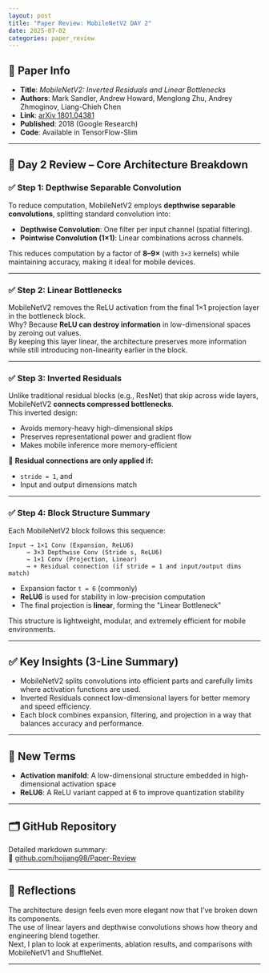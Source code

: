 ```yaml
---
layout: post
title: "Paper Review: MobileNetV2 DAY 2"
date: 2025-07-02
categories: paper_review
---
```


## 📌 Paper Info

- **Title**: *MobileNetV2: Inverted Residuals and Linear Bottlenecks*  
- **Authors**: Mark Sandler, Andrew Howard, Menglong Zhu, Andrey Zhmoginov, Liang-Chieh Chen  
- **Link**: [arXiv 1801.04381](https://arxiv.org/abs/1801.04381)  
- **Published**: 2018 (Google Research)  
- **Code**: Available in TensorFlow-Slim  

---

## 🧠 Day 2 Review – Core Architecture Breakdown

### ✅ Step 1: Depthwise Separable Convolution

To reduce computation, MobileNetV2 employs **depthwise separable convolutions**, splitting standard convolution into:
- **Depthwise Convolution**: One filter per input channel (spatial filtering).
- **Pointwise Convolution (1×1)**: Linear combinations across channels.

This reduces computation by a factor of **8–9×** (with `3×3` kernels) while maintaining accuracy, making it ideal for mobile devices.

---

### ✅ Step 2: Linear Bottlenecks

MobileNetV2 removes the ReLU activation from the final 1×1 projection layer in the bottleneck block.  
Why? Because **ReLU can destroy information** in low-dimensional spaces by zeroing out values.  
By keeping this layer linear, the architecture preserves more information while still introducing non-linearity earlier in the block.

---

### ✅ Step 3: Inverted Residuals

Unlike traditional residual blocks (e.g., ResNet) that skip across wide layers, MobileNetV2 **connects compressed bottlenecks**.  
This inverted design:
- Avoids memory-heavy high-dimensional skips  
- Preserves representational power and gradient flow  
- Makes mobile inference more memory-efficient

📌 **Residual connections are only applied if:**
- `stride = 1`, and  
- Input and output dimensions match

---

### ✅ Step 4: Block Structure Summary

Each MobileNetV2 block follows this sequence:

```
Input → 1×1 Conv (Expansion, ReLU6)  
     → 3×3 Depthwise Conv (Stride s, ReLU6)  
     → 1×1 Conv (Projection, Linear)  
     → + Residual connection (if stride = 1 and input/output dims match)
```

- Expansion factor `t = 6` (commonly)
- **ReLU6** is used for stability in low-precision computation
- The final projection is **linear**, forming the "Linear Bottleneck"

This structure is lightweight, modular, and extremely efficient for mobile environments.

---

## ✅ Key Insights (3-Line Summary)

- MobileNetV2 splits convolutions into efficient parts and carefully limits where activation functions are used.  
- Inverted Residuals connect low-dimensional layers for better memory and speed efficiency.  
- Each block combines expansion, filtering, and projection in a way that balances accuracy and performance.

---

## 📘 New Terms

- **Activation manifold**: A low-dimensional structure embedded in high-dimensional activation space  
- **ReLU6**: A ReLU variant capped at 6 to improve quantization stability

---

## 🗂 GitHub Repository

Detailed markdown summary:  
🔗 [github.com/hojjang98/Paper-Review](https://github.com/hojjang98/Paper-Review/blob/main/vision/01_mobilenetv2/summary.md)

---

## 💭 Reflections

The architecture design feels even more elegant now that I’ve broken down its components.  
The use of linear layers and depthwise convolutions shows how theory and engineering blend together.  
Next, I plan to look at experiments, ablation results, and comparisons with MobileNetV1 and ShuffleNet.

---

